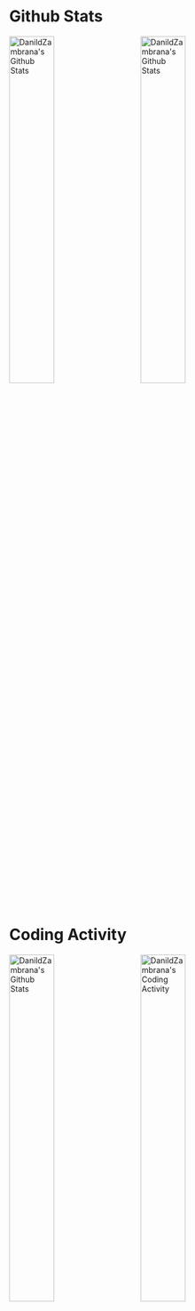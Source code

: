 # Github Stats
<a href="https://github.com/DanildZambrana"><img align="center" src="https://github-readme-stats-anuraghazra1.vercel.app/api?username=DanildZambrana&theme=midnight-purple&locale=en&count_private=true&show_icons=true" width=40% alt="DanildZambrana's Github Stats"></a>&nbsp;&nbsp;&nbsp;&nbsp;&nbsp;&nbsp;&nbsp;&nbsp; <a href="https://github.com/DanildZambrana"><img align="center" src="https://github-readme-stats.vercel.app/api/top-langs/?username=DanildZambrana&layout=compact&theme=midnight-purple&locale=en" width=40% alt="DanildZambrana's Github Stats"></a>

# Coding Activity

<a href="https://github.com/DanildZambrana"><img align="center" src="https://wakatime.com/share/@09da6df9-171a-4950-8424-21c28008a13d/19f5a202-dfd2-4f99-8e55-ffa51a894183.svg" width=40% alt="DanildZambrana's Github Stats"></a>&nbsp;&nbsp;&nbsp;&nbsp;&nbsp;&nbsp;&nbsp;&nbsp; <a href="https://github.com/DanildZambrana"><img align="center" src="https://github-readme-stats.vercel.app/api/wakatime?username=DanildZambrana&theme=midnight-purple&layout=compact" width=40% alt="DanildZambrana's Coding Activity"></a>





